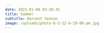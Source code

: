 ```yaml
---
date: 2021-01-08 03:20:35
title: Summer
subtitle: Harvest Season
image: /uploads/photo-8-3-22-6-29-06-pm.jpg
---
```


